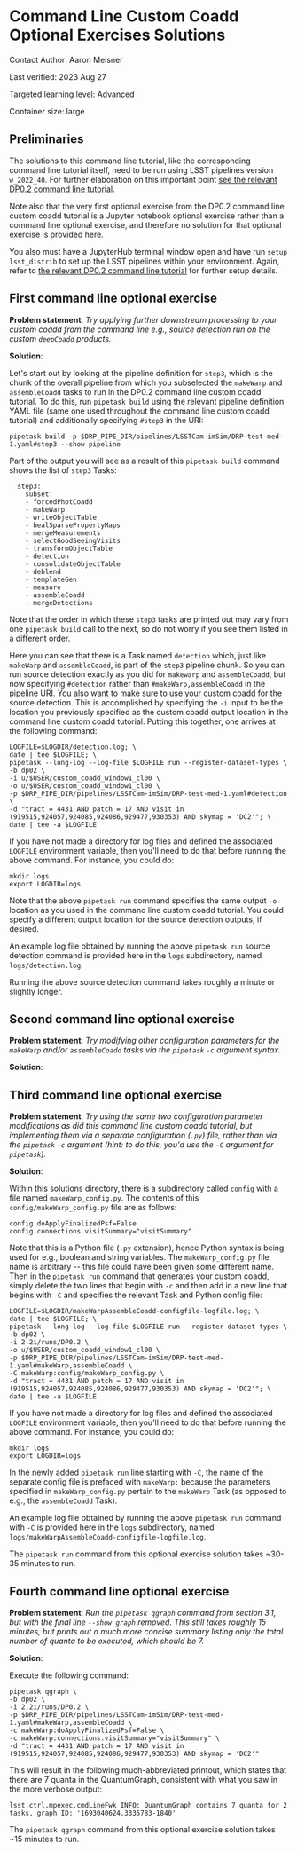 # Command Line Custom Coadd Optional Exercises Solutions

Contact Author: Aaron Meisner

Last verified: 2023 Aug 27

Targeted learning level: Advanced

Container size: large

## Preliminaries

The solutions to this command line tutorial, like the corresponding command line tutorial itself, need to be run using LSST pipelines version `w_2022_40`. For further elaboration on this important point [see the relevant DP0.2 command line tutorial](https://dp0-2.lsst.io/tutorials-examples/cmdline-custom-coadd.html).

Note also that the very first optional exercise from the DP0.2 command line custom coadd tutorial is a Jupyter notebook optional exercise rather than a command line optional exercise, and therefore no solution for that optional exercise is provided here.

You also must have a JupyterHub terminal window open and have run `setup lsst_distrib` to set up the LSST pipelines within your environment. Again, refer to [the relevant DP0.2 command line tutorial](https://dp0-2.lsst.io/tutorials-examples/cmdline-custom-coadd.html) for further setup details.

## First command line optional exercise

**Problem statement**: *Try applying further downstream processing to your custom coadd from the command line e.g., source detection run on the custom ``deepCoadd`` products.*

**Solution**:

Let's start out by looking at the pipeline definition for `step3`, which is the chunk of the overall pipeline from which you subselected the `makeWarp` and `assembleCoadd` tasks to run in the DP0.2 command line custom coadd tutorial. To do this, run `pipetask build` using the relevant pipeline definition YAML file (same one used throughout the command line custom coadd tutorial) and additionally specifying `#step3` in the URI:

```
pipetask build -p $DRP_PIPE_DIR/pipelines/LSSTCam-imSim/DRP-test-med-1.yaml#step3 --show pipeline
```

Part of the output you will see as a result of this `pipetask build` command shows the list of `step3` Tasks:

```
  step3:
    subset:
    - forcedPhotCoadd
    - makeWarp
    - writeObjectTable
    - healSparsePropertyMaps
    - mergeMeasurements
    - selectGoodSeeingVisits
    - transformObjectTable
    - detection
    - consolidateObjectTable
    - deblend
    - templateGen
    - measure
    - assembleCoadd
    - mergeDetections
```

Note that the order in which these `step3` tasks are printed out may vary from one `pipetask build` call to the next, so do not worry if you see them listed in a different order.

Here you can see that there is a Task named `detection` which, just like `makeWarp` and `assembleCoadd`, is part of the `step3` pipeline chunk. So you can run source detection exactly as you did for `makewarp` and `assembleCoadd`, but now specifying `#detection` rather than `#makeWarp,assembleCoadd` in the pipeline URI. You also want to make sure to use your custom coadd for the source detection. This is accomplished by specifying the `-i` input to be the location you previously specified as the custom coadd output location in the command line custom coadd tutorial. Putting this together, one arrives at the following command:

```
LOGFILE=$LOGDIR/detection.log; \
date | tee $LOGFILE; \
pipetask --long-log --log-file $LOGFILE run --register-dataset-types \
-b dp02 \
-i u/$USER/custom_coadd_window1_cl00 \
-o u/$USER/custom_coadd_window1_cl00 \
-p $DRP_PIPE_DIR/pipelines/LSSTCam-imSim/DRP-test-med-1.yaml#detection \
-d "tract = 4431 AND patch = 17 AND visit in (919515,924057,924085,924086,929477,930353) AND skymap = 'DC2'"; \
date | tee -a $LOGFILE
```

If you have not made a directory for log files and defined the associated `LOGFILE` environment variable, then you'll need to do that before running the above command. For instance, you could do:

```
mkdir logs
export LOGDIR=logs
```

Note that the above `pipetask run` command specifies the same output `-o` location as you used in the command line custom coadd tutorial. You could specify a different output location for the source detection outputs, if desired.

An example log file obtained by running the above `pipetask run` source detection command is provided here in the `logs` subdirectory, named `logs/detection.log`.

Running the above source detection command takes roughly a minute or slightly longer.

## Second command line optional exercise

**Problem statement**: *Try modifying other configuration parameters for the ``makeWarp`` and/or ``assembleCoadd`` tasks via the ``pipetask`` ``-c`` argument syntax.*

**Solution**:

## Third command line optional exercise

**Problem statement**: *Try using the same two configuration parameter modifications as did this command line custom coadd tutorial, but implementing them via a separate configuration (``.py``) file, rather than via the ``pipetask`` ``-c`` argument (hint: to do this, you'd use the ``-C`` argument for ``pipetask``).*

**Solution**:

Within this solutions directory, there is a subdirectory called `config` with a file named `makeWarp_config.py`. The contents of this `config/makeWarp_config.py` file are as follows:

```
config.doApplyFinalizedPsf=False
config.connections.visitSummary="visitSummary"
```

Note that this is a Python file (`.py` extension), hence Python syntax is being used for e.g., boolean and string variables. The `makeWarp_config.py` file name is arbitrary -- this file could have been given some different name. Then in the `pipetask run` command that generates your custom coadd, simply delete the two lines that begin with `-c` and then add in a new line that begins with `-C` and specifies the relevant Task and Python config file:

```
LOGFILE=$LOGDIR/makeWarpAssembleCoadd-configfile-logfile.log; \
date | tee $LOGFILE; \
pipetask --long-log --log-file $LOGFILE run --register-dataset-types \
-b dp02 \
-i 2.2i/runs/DP0.2 \
-o u/$USER/custom_coadd_window1_cl00 \
-p $DRP_PIPE_DIR/pipelines/LSSTCam-imSim/DRP-test-med-1.yaml#makeWarp,assembleCoadd \
-C makeWarp:config/makeWarp_config.py \
-d "tract = 4431 AND patch = 17 AND visit in (919515,924057,924085,924086,929477,930353) AND skymap = 'DC2'"; \
date | tee -a $LOGFILE
```

If you have not made a directory for log files and defined the associated `LOGFILE` environment variable, then you'll need to do that before running the above command. For instance, you could do:

```
mkdir logs
export LOGDIR=logs
```


In the newly added `pipetask run` line starting with `-C`, the name of the separate config file is prefaced with `makeWarp:` because the parameters specified in `makeWarp_config.py` pertain to the `makeWarp` Task (as opposed to e.g., the `assembleCoadd` Task).

An example log file obtained by running the above `pipetask run` command with `-C` is provided here in the `logs` subdirectory, named `logs/makeWarpAssembleCoadd-configfile-logfile.log`.

The `pipetask run` command from this optional exercise solution takes ~30-35 minutes to run.

## Fourth command line optional exercise

**Problem statement**: *Run the ``pipetask qgraph`` command from section 3.1, but with the final line ``--show graph`` removed. This still takes roughly 15 minutes, but prints out a much more concise summary listing only the total number of quanta to be executed, which should be 7.*

**Solution**:

Execute the following command:

```
pipetask qgraph \
-b dp02 \
-i 2.2i/runs/DP0.2 \
-p $DRP_PIPE_DIR/pipelines/LSSTCam-imSim/DRP-test-med-1.yaml#makeWarp,assembleCoadd \
-c makeWarp:doApplyFinalizedPsf=False \
-c makeWarp:connections.visitSummary="visitSummary" \
-d "tract = 4431 AND patch = 17 AND visit in (919515,924057,924085,924086,929477,930353) AND skymap = 'DC2'"
```

This will result in the following much-abbreviated printout, which states that there are 7 quanta in the QuantumGraph, consistent with what you saw in the more verbose output:

```
lsst.ctrl.mpexec.cmdLineFwk INFO: QuantumGraph contains 7 quanta for 2 tasks, graph ID: '1693040624.3335783-1840'
```

The `pipetask qgraph` command from this optional exercise solution takes ~15 minutes to run.
